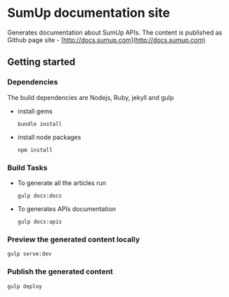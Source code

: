# SumUp documentation site

Generates documentation about SumUp APIs. The content is published as Github page site - [http://docs.sumup.com](http://docs.sumup.com)

## Getting started

### Dependencies

The build dependencies are Nodejs, Ruby, jekyll and gulp

* install gems
  ```
  bundle install
  ```
* install node packages
  ```
  npm install
  ```
  
### Build Tasks

* To generate all the articles run
  ```
  gulp docs:docs
  ```
* To generates APIs documentation
  ```
  gulp docs:apis
  ```

### Preview the generated content locally

  ```
  gulp serve:dev
  ```

### Publish the generated content

  ```
  gulp deploy
  ```
